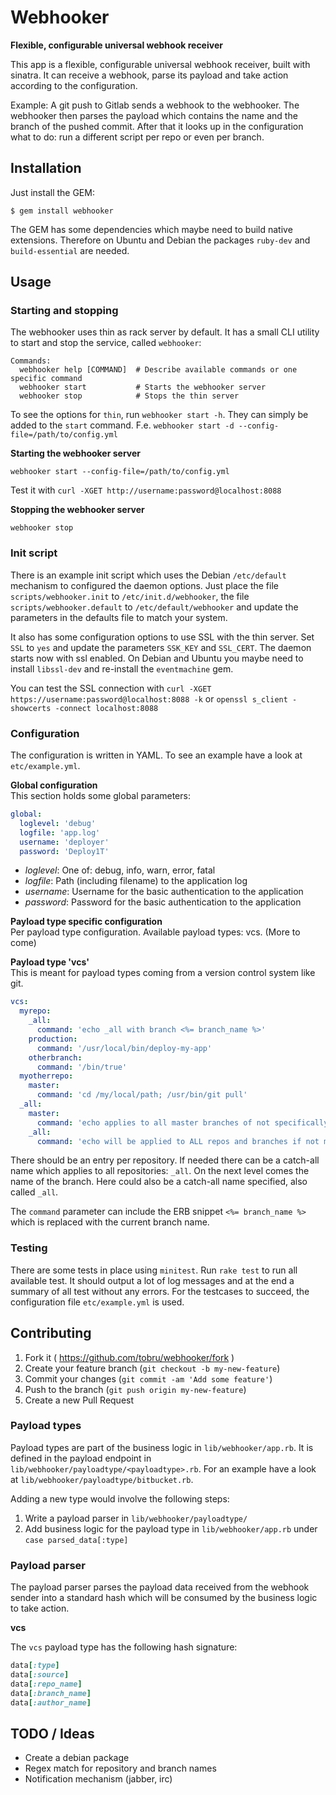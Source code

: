 # Webhooker

**Flexible, configurable universal webhook receiver**

This app is a flexible, configurable universal webhook receiver, built with
sinatra.
It can receive a webhook, parse its payload and take action according to the
configuration.

Example: A git push to Gitlab sends a webhook to the webhooker. The webhooker then
parses the payload which contains the name and the branch of the pushed commit.
After that it looks up in the configuration what to do: run a different script per
repo or even per branch.

## Installation

Just install the GEM:

    $ gem install webhooker

The GEM has some dependencies which maybe need to build native extensions. Therefore on Ubuntu
and Debian the packages `ruby-dev` and `build-essential` are needed.

## Usage

### Starting and stopping

The webhooker uses thin as rack server by default. It has a small CLI utility
to start and stop the service, called `webhooker`:

```
Commands:
  webhooker help [COMMAND]  # Describe available commands or one specific command
  webhooker start           # Starts the webhooker server
  webhooker stop            # Stops the thin server
```

To see the options for `thin`, run `webhooker start -h`. They can simply be added to the `start` command.
F.e. `webhooker start -d --config-file=/path/to/config.yml`

**Starting the webhooker server**

`webhooker start --config-file=/path/to/config.yml`

Test it with `curl -XGET http://username:password@localhost:8088`

**Stopping the webhooker server**

`webhooker stop`

### Init script

There is an example init script which uses the Debian `/etc/default` mechanism to configured the
daemon options. Just place the file `scripts/webhooker.init` to `/etc/init.d/webhooker`, the
file `scripts/webhooker.default` to `/etc/default/webhooker` and update the parameters in the
defaults file to match your system.

It also has some configuration options to use SSL with the thin server. Set `SSL` to `yes` and update
the parameters `SSK_KEY` and `SSL_CERT`. The daemon starts now with ssl enabled.
On Debian and Ubuntu you maybe need to install `libssl-dev` and re-install the `eventmachine` gem.

You can test the SSL connection with `curl -XGET https://username:password@localhost:8088 -k` or
`openssl s_client -showcerts -connect localhost:8088`

### Configuration

The configuration is written in YAML. To see an example have a look at `etc/example.yml`.

**Global configuration**   
This section holds some global parameters:

```YAML
global:
  loglevel: 'debug'
  logfile: 'app.log'
  username: 'deployer'
  password: 'Deploy1T'
```

* *loglevel*: One of: debug, info, warn, error, fatal
* *logfile*: Path (including filename) to the application log
* *username*: Username for the basic authentication to the application
* *password*: Password for the basic authentication to the application

**Payload type specific configuration**   
Per payload type configuration. Available payload types: vcs. (More to come)

**Payload type 'vcs'**   
This is meant for payload types coming from a version control system like git.

```YAML
vcs:
  myrepo:
    _all:
      command: 'echo _all with branch <%= branch_name %>'
    production:
      command: '/usr/local/bin/deploy-my-app'
    otherbranch:
      command: '/bin/true'
  myotherrepo:
    master:
      command: 'cd /my/local/path; /usr/bin/git pull'
  _all:
    master:
      command: 'echo applies to all master branches of not specifically configured repos'
    _all:
      command: 'echo will be applied to ALL repos and branches if not more specifically configured'
```

There should be an entry per repository. If needed there can be a catch-all name which applies
to all repositories: `_all`. On the next level comes the name of the branch. Here could also be a
catch-all name specified, also called `_all`.

The `command` parameter can include the ERB snippet `<%= branch_name %>` which is replaced with
the current branch name.

### Testing

There are some tests in place using `minitest`. Run `rake test` to run all available test.
It should output a lot of log messages and at the end a summary of all test without any errors.
For the testcases to succeed, the configuration file `etc/example.yml` is used.

## Contributing

1. Fork it ( https://github.com/tobru/webhooker/fork )
2. Create your feature branch (`git checkout -b my-new-feature`)
3. Commit your changes (`git commit -am 'Add some feature'`)
4. Push to the branch (`git push origin my-new-feature`)
5. Create a new Pull Request

### Payload types

Payload types are part of the business logic in `lib/webhooker/app.rb`.
It is defined in the payload endpoint in `lib/webhooker/payloadtype/<payloadtype>.rb`.
For an example have a look at `lib/webhooker/payloadtype/bitbucket.rb`.

Adding a new type would involve the following steps:
1. Write a payload parser in `lib/webhooker/payloadtype/`
1. Add business logic for the payload type in `lib/webhooker/app.rb` under `case parsed_data[:type]`

### Payload parser

The payload parser parses the payload data received from the webhook sender into a standard hash
which will be consumed by the business logic to take action.

**vcs**

The `vcs` payload type has the following hash signature:

```ruby
data[:type]
data[:source]
data[:repo_name]
data[:branch_name]
data[:author_name]
```

## TODO / Ideas

* Create a debian package
* Regex match for repository and branch names
* Notification mechanism (jabber, irc)
